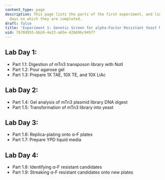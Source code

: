 ```yaml
---
content_type: page
description: This page lists the parts of the first experiment, and links to the lab
  days on which they are completed.
draft: false
title: 'Experiment 1: Genetic Screen for alpha-Factor Resistant Yeast Mutants'
uid: 7670d955-bb24-4e23-a65e-42b696c945f7
---
```

## Lab Day 1:

- Part 1.1: Digestion of mTn3 transposon library with NotI
- Part 1.2: Pour agarose gel
- Part 1.3: Prepare 1X TAE, 10X TE, and 10X LiAc

## Lab Day 2:

- Part 1.4: Gel analysis of mTn3 plasmid library DNA digest
- Part 1.5: Transformation of mTn3 library into yeast

## Lab Day 3:

- Part 1.6: Replica-plating onto α-F plates
- Part 1.7: Prepare YPD liquid media

## Lab Day 4:

- Part 1.8: Identifying α-F resistant candidates
- Part 1.9: Streaking α-F resistant candidates onto new plates